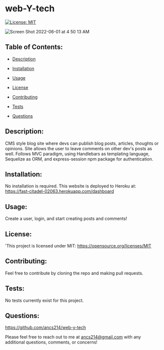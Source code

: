 # web-Y-tech 
  
  [![License: MIT](https://img.shields.io/badge/License-MIT-yellow.svg)](https://opensource.org/licenses/MIT)
  
  ![Screen Shot 2022-06-01 at 4 50 13 AM](https://user-images.githubusercontent.com/90393796/171371567-ed2c549a-7e1d-402b-ac44-d21604205a93.png)


 ## Table of Contents:

  - [Description](#Description)


  - [Installation](#Installation)

  - [Usage](#Usage)

  - [License](#License)

  - [Contributing](#Contributing)

  - [Tests](#tests)

  - [Questions](#Questions)

  ## Description: 
  CMS style blog site where devs can publish blog posts, articles, thoughts or opinions. Site allows the user to leave comments on other dev's posts as well. Follows MVC paradigm, using Handlebars as templating language, Sequelize as ORM, and express-session npm package for authentication.

  ## Installation: 
  No installation is required. This website is deployed to Heroku at: https://fast-citadel-02063.herokuapp.com/dashboard

  ## Usage: 
  Create a user, login, and start creating posts and comments!

  ## License: 
  'This project is licensed under MIT: https://opensource.org/licenses/MIT

  ## Contributing: 
  Feel free to contribute by cloning the repo and making pull requests. 

  ## Tests: 
  No tests currently exist for this project.

  ## Questions: 
  https://github.com/ancs214/web-y-tech

  Please feel free to reach out to me at ancs214@gmail.com with any additional questions, comments, or concerns!
